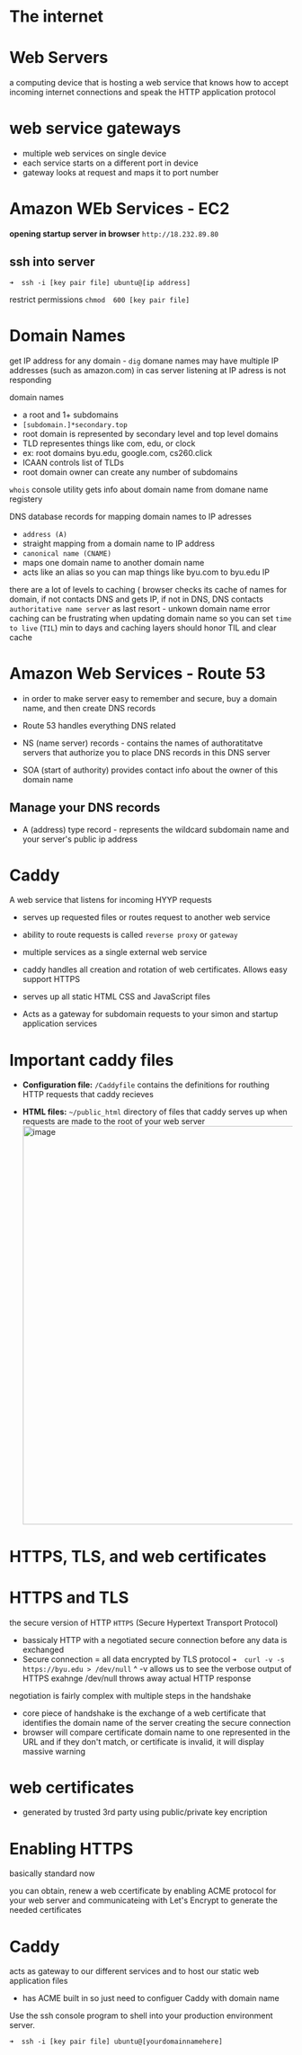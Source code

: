 # The internet
# Web Servers
a computing device that is hosting a web service that knows how to accept incoming internet connections and speak the HTTP application protocol
# web service gateways
* multiple web services on single device
* each service starts on a different port in device
* gateway looks at request and maps it to port number

# Amazon WEb Services - EC2

**opening startup server in browser**
`http://18.232.89.80`

## ssh into server
`➜  ssh -i [key pair file] ubuntu@[ip address]`

restrict permissions
 `chmod  600 [key pair file]`

# Domain Names
get IP address for any domain - `dig`
domane names may have multiple IP addresses (such as amazon.com)  in cas server listening at IP adress is not responding

domain names 
* a root and 1+ subdomains
 * `[subdomain.]*secondary.top`
 * root domain is represented by secondary level and top level domains
 * TLD representes things like com, edu, or clock
* ex: root domains byu.edu, google.com, cs260.click
* ICAAN controls list of TLDs
* root domain owner can create any number of subdomains

`whois` console utility gets info about domain name from domane name registery

DNS database records for mapping domain names to IP adresses
* `address (A)`
*   straight mapping from a domain  name to IP address
* `canonical name (CNAME)`
*   maps one domain name to another domain name
*   acts like an alias so you can map things like byu.com to byu.edu IP

there are a lot of levels to caching
( browser checks its cache of names for domain, if not contacts DNS and gets IP, if not in DNS, DNS contacts `authoritative name server` as last resort - unkown domain name error
caching can be frustrating when updating domain name
so you can set `time to live` (`TIL`) min to days and caching layers should honor TIL and clear cache

# Amazon Web Services - Route 53
* in order to make server easy to remember and secure, buy a domain name, and then create DNS records

* Route 53 handles everything DNS related
* NS (name server) records - contains the names of authoratitatve servers that authorize you to place DNS records in this DNS server
* SOA (start of authority) provides contact info about the owner of this domain name

## Manage your DNS records
* A (address) type record - represents the wildcard subdomain name and your server's public ip address


# Caddy
A web service that listens for incoming HYYP requests
* serves up requested files or routes request to another web service
* ability to route requests is called `reverse proxy` or `gateway`
* multiple services as a single external web service


* caddy handles all creation and rotation of web certificates. Allows easy support HTTPS
* serves up all static HTML CSS and JavaScript files
* Acts as a gateway for subdomain requests to your simon and startup application services

# Important caddy files

* **Configuration file:** `/Caddyfile`
  contains the definitions for routhing HTTP requests that caddy recieves

* **HTML files:** `~/public_html`
  directory of files that caddy serves up when requests are made to the root of your web server
  <img width="709" alt="image" src="https://github.com/rockyRacoon73/startup/assets/90075184/d6de44d2-72f6-427b-92e5-023428c2c8e3">

# HTTPS, TLS, and web certificates
# HTTPS and TLS
the secure version of HTTP `HTTPS` (Secure Hypertext Transport Protocol)
* bassicaly HTTP with a negotiated secure connection before any data is exchanged
* Secure connection = all data encrypted by TLS protocol
`➜  curl -v -s https://byu.edu > /dev/null`
^ -v allows us to see the verbose output of HTTPS exahnge
/dev/null throws away actual HTTP response


negotiation is fairly complex with multiple steps in the handshake
* core piece of handshake is the exchange of a web certificate that identifies the domain name of the server creating the secure connection
* browser will compare certificate domain name to one represented in the URL and if they don't match, or certificate is invalid, it will display massive warning

# web certificates
* generated by trusted 3rd party using public/private key encription


# Enabling HTTPS
basically standard now

you can obtain, renew a web ccertificate by enabling ACME protocol for your web server and communicateing with Let's Encrypt to generate the needed certificates

# Caddy
acts as gateway to our different services and to host our static web application files
* has ACME built in so just need to configuer Caddy with domain name

Use the ssh console program to shell into your production environment server.

`➜  ssh -i [key pair file] ubuntu@[yourdomainnamehere]`
